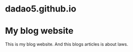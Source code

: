 # dadao5.github.io
My blog website
====================================
This is my blog website.
And this blogs articles is about laws.
